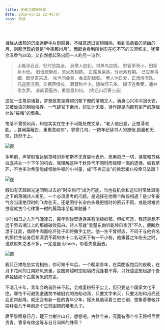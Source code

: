 ```yaml
---
title: 正是江南好风景
date: 2019-03-22 22:46:07
tags: 杂谈
---
```


<br>


当我从齿颊的沉湎迷醉中片刻脱身，不经意透过窗棂阻隔，看到高悬着的清幽的月，刹那浮现的竟是"今夜鄜州月"。而起身看到所剩实在吃不下的五常稻米，犹带余温香气四溢，又自然想起系出同一人的另一诗作:

>山晚浮云合，归时恐路迷。
 涧寒人欲到，村黑鸟应栖。
 野客茅茨小，田家树木低。
 旧谙疏懒叔，须汝故相携。
 白露黄粱熟，分张素有期。
 已应舂得细，颇觉寄来迟。
 味岂同金菊，香宜配绿葵。
 老人他日爱，正想滑流匙。
 几道泉浇圃，交横落慢坡。
 葳蕤秋叶少，隐映野云多。
 隔沼连香芰，通林带女萝。
 甚闻霜薤白，重惠意如何。
 (佐还山后寄三首)


这位一生尊崇诸葛，梦想致君尧舜却沉郁下僚的落魄文人，满身心兴冲冲回长安，又被诡谲的朝局侮弄，一气辞官下秦州，却生计无着，诗作即是向颇有家产的族侄杜佐"摧粮"的借条。

笔落不曾惊风雨，却是实实在在于不可能处做文章。"老人他日爱，正想滑流匙。…甚闻霜薤白，重惠意如何"，寥寥几句，一把年纪读书人的潦倒,脸面和无奈，跃然于上。

![图](正是江南好风景/1.jpg)

多年前，声望财富达到顶峰的乔布斯不无真挚地表示，愿用自己一切，换取和苏格拉底共处一个下午的机会。我理解这种千秋异代不同时而缘悭一面的遗憾，如我草芥，不也多次希望能成怪胎牛顿的小书童，成"不务正业"的徐宏祖仆役牵马坠蹬？

![图](正是江南好风景/2.jpg)

假如有天超越光速回到过去的"时空旅行"成为可能，当也有机会和这位时常处温饱之下的落魄诗人相见，一个必须思考的问题，是选择在他哪个阶段相遇？是少年豪气会当凌绝顶时的飞龙在天，还是困守长安白头搔更短时的密云不雨，或是艰难苦恨写就古今七律第一时的履霜冰至羝羊触蕃？

少时如日之方升气魄凌云，暮年则碰壁连连甚有消极抑郁。但如可选，我还是想不远千里去湘江上的那艘破败孤舟。诗人写就"吴楚东南坼乾坤日夜浮"不久，便断炊漂于江面，偶得牛肉而吃坏肚子即将撒手尘世。他一生不曾得志，不同于与他齐名的那位生前身后都潇洒不羁的李十二名动天下有一干小粉，他垂暮之年临去之时，也默默知之者不多，一定是自认loser，带着失意而去。

![图](正是江南好风景/3.jpg)

我只正襟危坐实言相告，你可知千年后，一个晚辈青年，在菜酣饭饱后的夜晚，在月下花间的江南好风景里，妄图跨越时空阻隔终究逢君不得，只好遥遥想起那个吾庐独破那个白露黄米的前辈。

不消几十年，青年会皓首卧床不起，会成齑粉归于尘土，但只要这个国家文化不绝，哪怕不可避免遭遇焚书破旧式的浩劫动荡，只要文字未灭，只要太阳和月亮还会正常起降，就还会有新一批的青年少年，摇头晃脑读着三吏三别，想象着尊敬并崇拜着几千年前那个生前困顿的糟老头子。

屈平辞赋悬日月，楚王台榭空山丘。想想吧，古往今来，究竟有哪个帝王将相巨贾贵胄，曾享有你这等与日月同辉的殊荣？